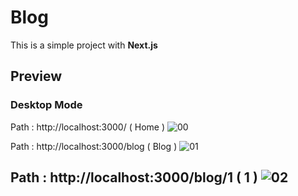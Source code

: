 # Blog

This is a simple project with **Next.js**

## Preview
### Desktop Mode

Path : http://localhost:3000/ ( Home )
![00](https://user-images.githubusercontent.com/100797809/228086804-6936db2a-45af-4cf0-be08-3e08fdb9559c.png)

Path : http://localhost:3000/blog ( Blog )
![01](https://user-images.githubusercontent.com/100797809/228086802-60bad4b0-f2ff-4702-a5f3-0e4befa26f0e.png)

Path : http://localhost:3000/blog/1 ( 1 )
![02](https://user-images.githubusercontent.com/100797809/228086799-c29cc51f-7624-44a1-beda-ffaa925d2dd3.png)
---
